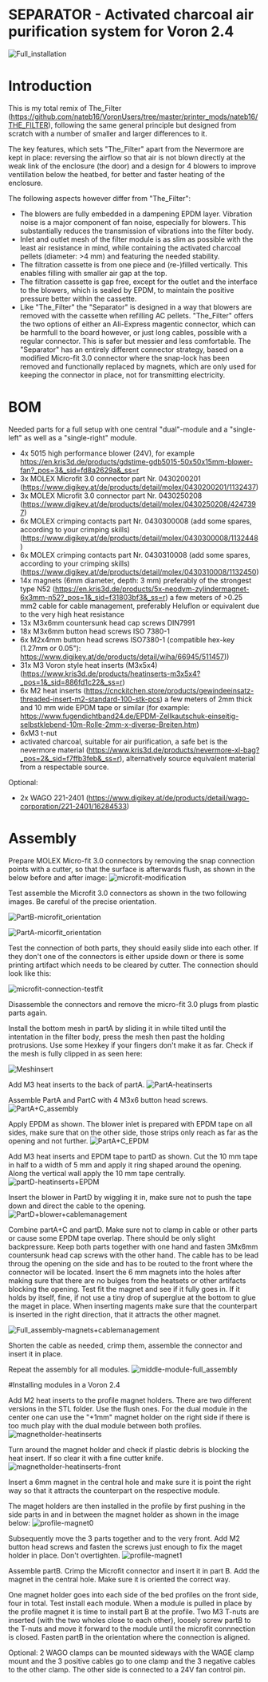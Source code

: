 # SEPARATOR - Activated charcoal air purification system for Voron 2.4

![Full_installation](https://github.com/thejiral/Separator-filtration_system/assets/62755624/00366042-8d77-4483-a73f-eb24123f4942)


# Introduction

This is my total remix of The_Filter (https://github.com/nateb16/VoronUsers/tree/master/printer_mods/nateb16/THE_FILTER), following the same general principle but designed from scratch with a number of smaller and larger differences to it.

The key features, which sets "The_Filter" apart from the Nevermore are kept in place: reversing the airflow so that air is not blown directly at the weak link of the enclosure (the door) and a design for 4 blowers to improve ventillation below the heatbed, for better and faster heating of the enclosure.

The following aspects however differ from "The_Filter": 

* The blowers are fully embedded in a dampening EPDM layer. Vibration noise is a major component of fan noise, especially for blowers. This substantially reduces the transmission of vibrations into the filter body. 
* Inlet and outlet mesh of the filter module is as slim as possible with the least air resistance in mind, while containing the activated charcoal pellets (diameter: >4 mm) and featuring the needed stability. 
* The filtration cassette is from one piece and (re-)filled vertically. This enables filling with smaller air gap at the top.
* The filtration cassette is gap free, except for the outlet and the interface to the blowers, which is sealed by EPDM, to maintain the positive pressure better within the cassette.
* Like "The_Filter" the "Separator" is designed in a way that blowers are removed with the cassette when refilling AC pellets. "The_Filter" offers the two options of either an Ali-Express magentic connector, which can be harmfull to the board however, or just long cables, possible with a regular connector. This is safer but messier and less comfortable. The "Separator" has an entirely different connector strategy, based on a modified Micro-fit 3.0 connector where the snap-lock has been removed and functionally replaced by magnets, which are only used for keeping the connector in place, not for transmitting electricity. 


# BOM

Needed parts for a full setup with one central "dual"-module and a "single-left" as well as a "single-right" module.

* 4x 5015 high performance blower (24V), for example https://en.kris3d.de/products/gdstime-gdb5015-50x50x15mm-blower-fan?_pos=3&_sid=fd8a2629a&_ss=r
* 3x MOLEX Microfit 3.0 connector part Nr. 0430200201 (https://www.digikey.at/de/products/detail/molex/0430200201/1132437)
* 3x MOLEX Microfit 3.0 connector part Nr. 0430250208 (https://www.digikey.at/de/products/detail/molex/0430250208/4247397)
* 6x MOLEX crimping contacts part Nr. 0430300008 (add some spares, according to your crimping skills) (https://www.digikey.at/de/products/detail/molex/0430300008/1132448)
* 6x MOLEX crimping contacts part Nr. 0430310008 (add some spares, according to your crimping skills) (https://www.digikey.at/de/products/detail/molex/0430310008/1132450)
* 14x magnets (6mm diameter, depth: 3 mm) preferably of the strongest type N52 (https://en.kris3d.de/products/5x-neodym-zylindermagnet-6x3mm-n52?_pos=1&_sid=f31803bf3&_ss=r)
a few meters of >0.25 mm2 cable for cable management, preferably Heluflon or equivalent due to the very high heat resistance
* 13x M3x6mm countersunk head cap screws DIN7991
* 18x M3x6mm button head screws ISO 7380-1
* 6x M2x4mm button head screws ISO7380-1 (compatible hex-key (1.27mm or 0.05"): https://www.digikey.at/de/products/detail/wiha/66945/511457))
* 31x M3 Voron style heat inserts (M3x5x4) (https://www.kris3d.de/products/heatinserts-m3x5x4?_pos=1&_sid=886fd1c22&_ss=r)
* 6x M2 heat inserts (https://cnckitchen.store/products/gewindeeinsatz-threaded-insert-m2-standard-100-stk-pcs)
a few meters of 2mm thick and 10 mm wide EPDM tape or similar (for example: https://www.fugendichtband24.de/EPDM-Zellkautschuk-einseitig-selbstklebend-10m-Rolle-2mm-x-diverse-Breiten.htm)
* 6xM3 t-nut
* activated charcoal, suitable for air purification, a safe bet is the nevermore material (https://www.kris3d.de/products/nevermore-xl-bag?_pos=2&_sid=f7ffb3feb&_ss=r), alternatively source equivalent material from a respectable source.

Optional:
* 2x WAGO 221-2401 (https://www.digikey.at/de/products/detail/wago-corporation/221-2401/16284533)


# Assembly

Prepare MOLEX Micro-fit 3.0 connectors by removing the snap connection points with a cutter, so that the surface is afterwards flush, as shown in the below before and after image:
![microfit-modification](https://github.com/thejiral/Separator-filtration_system/assets/62755624/4b3ffcca-e1b7-49d7-8b20-1bed130a67ff)

Test assemble the Microfit 3.0 connectors as shown in the two following images. Be careful of the precise orientation. 

![PartB-microfit_orientation](https://github.com/thejiral/Separator-filtration_system/assets/62755624/c0bba41e-f407-4de7-a276-bb98c74003ae)

![PartA-micorfit_orientation](https://github.com/thejiral/Separator-filtration_system/assets/62755624/8120119f-c552-4c31-a1f6-9076cc177c68)

Test the connection of both parts, they should easily slide into each other. If they don't one of the connectors is either upside down or there is some printing artifact which needs to be cleared by cutter. The connection should look like this: 

![microfit-connection-testfit](https://github.com/thejiral/Separator-filtration_system/assets/62755624/0e051a12-e469-4881-89b1-1167154d1c1c)

Disassemble the connectors and remove the micro-fit 3.0 plugs from plastic parts again. 

Install the bottom mesh in partA by sliding it in while tilted until the intentation in the filter body, press the mesh then past the holding protrusions. Use some Hexkey if your fingers don't make it as far. Check if the mesh is fully clipped in as seen here:

![Meshinsert](https://github.com/thejiral/Separator-filtration_system/assets/62755624/fd99f50d-7af2-4311-bb3e-fd61a32a6a52)

Add M3 heat inserts to the back of partA. 
![PartA-heatinserts](https://github.com/thejiral/Separator-filtration_system/assets/62755624/68e92178-643f-4388-a1da-3b57399fa0d0)

Assemble PartA and PartC with 4 M3x6 button head screws. 
![PartA+C_assembly](https://github.com/thejiral/Separator-filtration_system/assets/62755624/687874d8-2432-4e53-bc5f-f2e97afba82a)

Apply EPDM as shown. The blower inlet is prepared with EPDM tape on all sides, make sure that on the other side, those strips only reach as far as the opening and not further. 
![PartA+C_EPDM](https://github.com/thejiral/Separator-filtration_system/assets/62755624/4a482e1f-2ce8-4515-a05e-1462455c236b)

Add M3 heat inserts and EPDM tape to partD as shown. Cut the 10 mm tape in half to a width of 5 mm and apply it ring shaped around the opening. Along the vertical wall apply the 10 mm tape centrally.
![partD-heatinserts+EPDM](https://github.com/thejiral/Separator-filtration_system/assets/62755624/ff8793ec-f17c-4f55-847e-3b377118fdab)

Insert the blower in PartD by wiggling it in, make sure not to push the tape down and direct the cable to the opening. 
![PartD+blower+cablemanagement](https://github.com/thejiral/Separator-filtration_system/assets/62755624/212a4d9f-24d6-4585-8319-989fb36548fc)

Combine partA+C and partD. Make sure not to clamp in cable or other parts or cause some EPDM tape overlap. There should be only slight backpressure. Keep both parts together with one hand and fasten 3Mx6mm countersunk head cap screws with the other hand. The cable has to be lead throug the opening on the side and has to be routed to the front where the connector will be located. Insert the 6 mm magnets into the holes after making sure that there are no bulges from the heatsets or other artifacts blocking the opening. Test fit the magnet and see if it fully goes in. If it holds by itself, fine, if not use a tiny drop of superglue at the bottom to glue the maget in place. When inserting magents make sure that the counterpart is inserted in the right direction, that it attracts the other magnet.

![Full_assembly-magnets+cablemanagement](https://github.com/thejiral/Separator-filtration_system/assets/62755624/8795b6d1-7762-4bdb-904f-95841f553d67)

Shorten the cable as needed, crimp them, assemble the connector and insert it in place. 

Repeat the assembly for all modules.
![middle-module-full_assembly](https://github.com/thejiral/Separator-filtration_system/assets/62755624/dad6a8ce-c682-4781-baa3-e8287f24bcd9)




#Installing modules in a Voron 2.4

Add M2 heat inserts to the profile magnet holders. There are two different versions in the STL folder. Use the flush ones. For the dual module in the center one can use the "+1mm" magnet holder on the right side if there is too much play with the dual module between both profiles.
![magnetholder-heatinserts](https://github.com/thejiral/Separator-filtration_system/assets/62755624/d586e65b-87fc-451a-9bf1-51008e5471ad)

Turn around the magnet holder and check if plastic debris is blocking the heat insert. If so clear it with a fine cutter knife.
![magnetholder-heatinserts-front](https://github.com/thejiral/Separator-filtration_system/assets/62755624/24f6f29a-c5fa-4244-a2f8-2aec626ec8d9)

Insert a 6mm magnet in the central hole and make sure it is point the right way so that it attracts the counterpart on the respective module. 

The maget holders are then installed in the profile by first pushing in the side parts in and in between the magnet holder as shown in the image below: 
![profile-magnet0](https://github.com/thejiral/Separator-filtration_system/assets/62755624/1ddf7919-5be3-42ab-8c7e-d748f51836f2)

Subsequently move the 3 parts together and to the very front. Add M2 button head screws and fasten the screws just enough to fix the maget holder in place. Don't overtighten. 
![profile-magnet1](https://github.com/thejiral/Separator-filtration_system/assets/62755624/9694269e-e8f2-42db-b396-fbc2d56b2b36)

Assemble partB. Crimp the Microfit connector and insert it in part B. Add the magnet in the central hole. Make sure it is oriented the correct way. 

One magnet holder goes into each side of the bed profiles on the front side, four in total. Test install each module. When a module is pulled in place by the profile magnet it is time to install part B at the profile. Two M3 T-nuts are inserted (with the two wholes close to each other), loosely screw partB to the T-nuts and move it forward to the module until the microfit connnection is closed. Fasten partB in the orientation where the connection is aligned. 

Optional: 2 WAGO clamps can be mounted sideways with the WAGE clamp mount and the 3 positive cables go to one clamp and the 3 negative cables to the other clamp. The other side is connected to a 24V fan control pin. 




